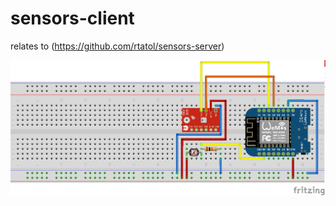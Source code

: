 # sensors-client

relates to (https://github.com/rtatol/sensors-server)

![scheme](https://raw.githubusercontent.com/rtatol/sensors-client/master/sensors-client-scheme_D1_mini_bb.png)
